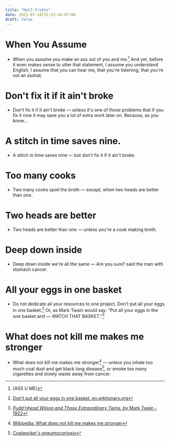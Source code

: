 ```yaml
---
title: "Half-Truths"
date: 2021-07-14T15:53:34-07:00
draft: false
---
```


# When You Assume

* When you assume you make an ass out of you and me.[^1]
  And yet, before it even makes sense to utter
  that statement, I assume you understand English; I assume that you
  can hear me, that you're listening, that you're not an asshat.

# Don't fix it if it ain't broke

* Don't fix it if it ain't broke &mdash; unless it's one of those
  problems that if you fix it now it may save you a lot of extra work
  later on. Because, as you know...

# A stitch in time saves nine.

* A stitch in time saves nine &mdash; but don't fix it if it ain't
  broke.


# Too many cooks

* Two many cooks spoil the broth &mdash; except, when two heads are better
  than one.

# Two heads are better

* Two heads are better than one &mdash; unless you're a cook making broth.


# Deep down inside

* Deep down inside we're all the same &mdash; Are you sure? said the man with
  stomach cancer.

# All your eggs in one basket

* Do not dedicate all your resources to one project.
  Don't put all your eggs in one basket.[^2] Or, as Mark
  Twain would say: "Put all your eggs in the one basket and &mdash; WATCH
  THAT BASKET."[^3]

# What does not kill me makes me stronger

* What does not kill me makes me stronger[^4] &mdash; unless you inhale too
  much coal dust and get black lung disease[^5], or smoke too many cigarettes
  and slowly waste away from cancer.



[^1]: [ASS U ME]

[^2]: [Don't put all your eggs in one basket. en.wiktionary.org](https://en.wiktionary.org/wiki/don%27t_put_all_your_eggs_in_one_basket)

[^3]: [_Pudd'nhead Wilson and Those Extraordinary Twins_, by Mark Twain - 1922](https://www.google.com/books/edition/Pudd_nhead_Wilson_and_Those_Extraordinar/SjDuAAAAMAAJ?hl=en&gbpv=1&bsq=put%20all%20your%20eggs)

[^4]: [Wikipedia: What does not kill me makes me stronger](https://en.wikipedia.org/wiki/What_does_not_kill_me_makes_me_stronger)

[^5]: [Coalworker's pneumoconiosis](https://en.wikipedia.org/wiki/Coalworker%27s_pneumoconiosis)
